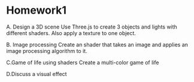 # Homework1

A. Design a 3D scene 
Use Three.js to create 3 objects and lights with different shaders. Also apply a texture to one object.

B. Image processing 
Create an shader that takes an image and applies an image processing algorithm to it. 

C.Game of life using shaders 
Create a multi-color game of life 

D.Discuss a visual effect 
